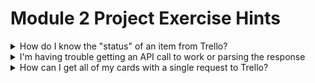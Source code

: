 # Module 2 Project Exercise Hints

<details markdown="1">
<summary markdown="1">
How do I know the "status" of an item from Trello? 
</summary>

Each card belongs to a "list". Trello boards are created with the following lists by default: 'To Do', 'Doing', 'Done'.

</details>

<details markdown="1">
<summary markdown="1">
I'm having trouble getting an API call to work or parsing the response
</summary>

You have a few options for investigation (other than trial and error):

* The crudest approach is to add in `print` statements to your app to see what data it is sending/receiving. 
* A fancier version of print statements would be [adding logging](https://www.sentinelone.com/blog/getting-started-quickly-with-flask-logging/)
* To investigate without modifying any code, and without knowing what to look for ahead of time, try **debugging** your app. There are instructions on our [VS Code page](https://faq.devops.corndel.com/Tools/VSCode.html)

You should check the request you are sending looks correct and that you can find the data you expect in `response.json()`.

</details>

<details markdown="1">
<summary markdown="1">
How can I get all of my cards with a single request to Trello?
</summary>

Take a look at the docs for the [Get Lists on Board endpoint in Trello. ](https://developer.atlassian.com/cloud/trello/rest/api-group-boards/#api-boards-id-lists-get) - are there any helpful looking query parameters?

In particular, notice the `cards` parameter - if we supply that with the value "all" then we should get back a list of the lists on our board, with all of their cards also included!

We could then process those with something like:
```python
result = requests.get("<trello_endpoint>", params = params).json()
for list in lists:
    for card in list['cards']:
        # process that particular card
```
</details>
